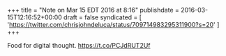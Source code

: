 +++
title = "Note on Mar 15 EDT 2016 at 8:16"
publishdate = 2016-03-15T12:16:52+00:00
draft = false
syndicated = [ 'https://twitter.com/chrisjohndeluca/status/709714983295311900?s=20' ]
+++

Food for digital thought.  https://t.co/PCJdRUT2Uf
